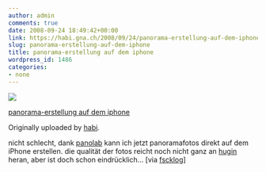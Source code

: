 ```yaml
---
author: admin
comments: true
date: 2008-09-24 18:49:42+00:00
link: https://habi.gna.ch/2008/09/24/panorama-erstellung-auf-dem-iphone/
slug: panorama-erstellung-auf-dem-iphone
title: panorama-erstellung auf dem iphone
wordpress_id: 1486
categories:
- none
---
```



 [![](http://farm4.static.flickr.com/3068/2885810902_1f4bb53cc8_m.jpg)](http://www.flickr.com/photos/habi/2885810902/)
   

 
  [panorama-erstellung auf dem iphone](http://www.flickr.com/photos/habi/2885810902/)
    

  Originally uploaded by [habi](http://www.flickr.com/people/habi/).
 



nicht schlecht, dank [panolab](http://tinyurl.com/panoramio) kann ich jetzt
panoramafotos direkt auf dem iPhone erstellen. die qualität der fotos reicht noch nicht ganz an [hugin](http://hugin.sourceforge.net/) heran, aber ist doch schon eindrücklich...
[via [fscklog](http://www.fscklog.com/2008/09/panolab-panoram.html)]  

  

